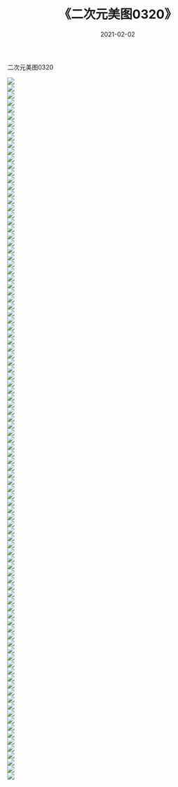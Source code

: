 ﻿---
layout: post
title:  《二次元美图0320》
date:   2021-02-02
img: http://imgx.orgx.ga/二次元/2021/二次元美图0320/000.jpg
categories: [美女, 清纯, 唯美]
---

二次元美图0320

 ![](http://imgx.orgx.ga/二次元/2021/二次元美图0320/001.jpg) <br>![](http://imgx.orgx.ga/二次元/2021/二次元美图0320/002.jpg) <br>![](http://imgx.orgx.ga/二次元/2021/二次元美图0320/003.jpg) <br>![](http://imgx.orgx.ga/二次元/2021/二次元美图0320/004.jpg) <br>![](http://imgx.orgx.ga/二次元/2021/二次元美图0320/005.jpg) <br>![](http://imgx.orgx.ga/二次元/2021/二次元美图0320/006.jpg) <br>![](http://imgx.orgx.ga/二次元/2021/二次元美图0320/007.jpg) <br>![](http://imgx.orgx.ga/二次元/2021/二次元美图0320/008.jpg) <br>![](http://imgx.orgx.ga/二次元/2021/二次元美图0320/009.jpg) <br>![](http://imgx.orgx.ga/二次元/2021/二次元美图0320/010.jpg) <br>![](http://imgx.orgx.ga/二次元/2021/二次元美图0320/011.jpg) <br>![](http://imgx.orgx.ga/二次元/2021/二次元美图0320/012.jpg) <br>![](http://imgx.orgx.ga/二次元/2021/二次元美图0320/013.jpg) <br>![](http://imgx.orgx.ga/二次元/2021/二次元美图0320/014.jpg) <br>![](http://imgx.orgx.ga/二次元/2021/二次元美图0320/015.jpg) <br>![](http://imgx.orgx.ga/二次元/2021/二次元美图0320/016.jpg) <br>![](http://imgx.orgx.ga/二次元/2021/二次元美图0320/017.jpg) <br>![](http://imgx.orgx.ga/二次元/2021/二次元美图0320/018.jpg) <br>![](http://imgx.orgx.ga/二次元/2021/二次元美图0320/019.jpg) <br>![](http://imgx.orgx.ga/二次元/2021/二次元美图0320/020.jpg) <br>![](http://imgx.orgx.ga/二次元/2021/二次元美图0320/021.jpg) <br>![](http://imgx.orgx.ga/二次元/2021/二次元美图0320/022.jpg) <br>![](http://imgx.orgx.ga/二次元/2021/二次元美图0320/023.jpg) <br>![](http://imgx.orgx.ga/二次元/2021/二次元美图0320/024.jpg) <br>![](http://imgx.orgx.ga/二次元/2021/二次元美图0320/025.jpg) <br>![](http://imgx.orgx.ga/二次元/2021/二次元美图0320/026.jpg) <br>![](http://imgx.orgx.ga/二次元/2021/二次元美图0320/027.jpg) <br>![](http://imgx.orgx.ga/二次元/2021/二次元美图0320/028.jpg) <br>![](http://imgx.orgx.ga/二次元/2021/二次元美图0320/029.jpg) <br>![](http://imgx.orgx.ga/二次元/2021/二次元美图0320/030.jpg) <br>![](http://imgx.orgx.ga/二次元/2021/二次元美图0320/031.jpg) <br>![](http://imgx.orgx.ga/二次元/2021/二次元美图0320/032.jpg) <br>![](http://imgx.orgx.ga/二次元/2021/二次元美图0320/033.jpg) <br>![](http://imgx.orgx.ga/二次元/2021/二次元美图0320/034.jpg) <br>![](http://imgx.orgx.ga/二次元/2021/二次元美图0320/035.jpg) <br>![](http://imgx.orgx.ga/二次元/2021/二次元美图0320/036.jpg) <br>![](http://imgx.orgx.ga/二次元/2021/二次元美图0320/037.jpg) <br>![](http://imgx.orgx.ga/二次元/2021/二次元美图0320/038.jpg) <br>![](http://imgx.orgx.ga/二次元/2021/二次元美图0320/039.jpg) <br>![](http://imgx.orgx.ga/二次元/2021/二次元美图0320/040.jpg) <br>![](http://imgx.orgx.ga/二次元/2021/二次元美图0320/041.jpg) <br>![](http://imgx.orgx.ga/二次元/2021/二次元美图0320/042.jpg) <br>![](http://imgx.orgx.ga/二次元/2021/二次元美图0320/043.jpg) <br>![](http://imgx.orgx.ga/二次元/2021/二次元美图0320/044.jpg) <br>![](http://imgx.orgx.ga/二次元/2021/二次元美图0320/045.jpg) <br>![](http://imgx.orgx.ga/二次元/2021/二次元美图0320/046.jpg) <br>![](http://imgx.orgx.ga/二次元/2021/二次元美图0320/047.jpg) <br>![](http://imgx.orgx.ga/二次元/2021/二次元美图0320/048.jpg) <br>![](http://imgx.orgx.ga/二次元/2021/二次元美图0320/049.jpg) <br>![](http://imgx.orgx.ga/二次元/2021/二次元美图0320/050.jpg) <br>![](http://imgx.orgx.ga/二次元/2021/二次元美图0320/051.jpg) <br>![](http://imgx.orgx.ga/二次元/2021/二次元美图0320/052.jpg) <br>![](http://imgx.orgx.ga/二次元/2021/二次元美图0320/053.jpg) <br>![](http://imgx.orgx.ga/二次元/2021/二次元美图0320/054.jpg) <br>![](http://imgx.orgx.ga/二次元/2021/二次元美图0320/055.jpg) <br>![](http://imgx.orgx.ga/二次元/2021/二次元美图0320/056.jpg) <br>![](http://imgx.orgx.ga/二次元/2021/二次元美图0320/057.jpg) <br>![](http://imgx.orgx.ga/二次元/2021/二次元美图0320/058.jpg) <br>![](http://imgx.orgx.ga/二次元/2021/二次元美图0320/059.jpg) <br>![](http://imgx.orgx.ga/二次元/2021/二次元美图0320/060.jpg) <br>![](http://imgx.orgx.ga/二次元/2021/二次元美图0320/061.jpg) <br>![](http://imgx.orgx.ga/二次元/2021/二次元美图0320/062.jpg) <br>![](http://imgx.orgx.ga/二次元/2021/二次元美图0320/063.jpg) <br>![](http://imgx.orgx.ga/二次元/2021/二次元美图0320/064.jpg) <br>![](http://imgx.orgx.ga/二次元/2021/二次元美图0320/065.jpg) <br>![](http://imgx.orgx.ga/二次元/2021/二次元美图0320/066.jpg) <br>![](http://imgx.orgx.ga/二次元/2021/二次元美图0320/067.jpg) <br>![](http://imgx.orgx.ga/二次元/2021/二次元美图0320/068.jpg) <br>![](http://imgx.orgx.ga/二次元/2021/二次元美图0320/069.jpg) <br>![](http://imgx.orgx.ga/二次元/2021/二次元美图0320/070.jpg) <br>![](http://imgx.orgx.ga/二次元/2021/二次元美图0320/071.jpg) <br>![](http://imgx.orgx.ga/二次元/2021/二次元美图0320/072.jpg) <br>![](http://imgx.orgx.ga/二次元/2021/二次元美图0320/073.jpg) <br>![](http://imgx.orgx.ga/二次元/2021/二次元美图0320/074.jpg) <br>![](http://imgx.orgx.ga/二次元/2021/二次元美图0320/075.jpg) <br>![](http://imgx.orgx.ga/二次元/2021/二次元美图0320/076.jpg) <br>![](http://imgx.orgx.ga/二次元/2021/二次元美图0320/077.jpg) <br>![](http://imgx.orgx.ga/二次元/2021/二次元美图0320/078.jpg) <br>![](http://imgx.orgx.ga/二次元/2021/二次元美图0320/079.jpg) <br>![](http://imgx.orgx.ga/二次元/2021/二次元美图0320/080.jpg) <br>![](http://imgx.orgx.ga/二次元/2021/二次元美图0320/081.jpg) <br>![](http://imgx.orgx.ga/二次元/2021/二次元美图0320/082.jpg) <br>![](http://imgx.orgx.ga/二次元/2021/二次元美图0320/083.jpg) <br>![](http://imgx.orgx.ga/二次元/2021/二次元美图0320/084.jpg) <br>![](http://imgx.orgx.ga/二次元/2021/二次元美图0320/085.jpg) <br>![](http://imgx.orgx.ga/二次元/2021/二次元美图0320/086.jpg) <br>![](http://imgx.orgx.ga/二次元/2021/二次元美图0320/087.jpg) <br>![](http://imgx.orgx.ga/二次元/2021/二次元美图0320/088.jpg) <br>![](http://imgx.orgx.ga/二次元/2021/二次元美图0320/089.jpg) <br>![](http://imgx.orgx.ga/二次元/2021/二次元美图0320/090.jpg) <br>![](http://imgx.orgx.ga/二次元/2021/二次元美图0320/091.jpg) <br>![](http://imgx.orgx.ga/二次元/2021/二次元美图0320/092.jpg) <br>![](http://imgx.orgx.ga/二次元/2021/二次元美图0320/093.jpg) <br>![](http://imgx.orgx.ga/二次元/2021/二次元美图0320/094.jpg) <br>![](http://imgx.orgx.ga/二次元/2021/二次元美图0320/095.jpg) <br>![](http://imgx.orgx.ga/二次元/2021/二次元美图0320/096.jpg) <br>![](http://imgx.orgx.ga/二次元/2021/二次元美图0320/097.jpg) <br>![](http://imgx.orgx.ga/二次元/2021/二次元美图0320/098.jpg) <br>![](http://imgx.orgx.ga/二次元/2021/二次元美图0320/099.jpg) <br>![](http://imgx.orgx.ga/二次元/2021/二次元美图0320/100.jpg) <br>